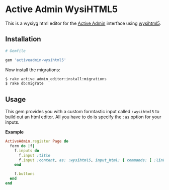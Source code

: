 # Active Admin WysiHTML5

This is a wysiyg html editor for the [Active Admin](http://activeadmin.info/)
interface using [wysihtml5](https://github.com/xing/wysihtml5).

## Installation

```ruby
# Gemfile

gem 'activeadmin-wysihtml5'
```

Now install the migrations:

```bash
$ rake active_admin_editor:install:migrations
$ rake db:migrate
```

## Usage
This gem provides you with a custom formtastic input called `:wysihtml5` to build out an html editor.
All you have to do is specify the `:as` option for your inputs.

**Example**

```ruby
ActiveAdmin.register Page do
  form do |f|
    f.inputs do
      f.input :title
      f.input :content, as: :wysihtml5, input_html: { commands: [ :link ], blocks: [ :h3, :p] }
    end

    f.buttons
  end
end
```
